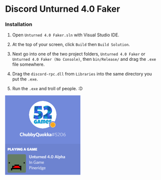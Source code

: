 # Discord Unturned 4.0 Faker

### Installation

1. Open `Unturned 4.0 Faker.sln` with Visual Studio IDE.

2. At the top of your screen, click `Build` then `Build Solution`.

3. Next go into one of the two project folders, `Unturned 4.0 Faker` or `Unturned 4.0 Faker (No Console)`, then `bin/Release/` and drag the `.exe` file somewhere.

4. Drag the `discord-rpc.dll` from `Libraries` into the same directory you put the `.exe`.

5. Run the `.exe` and troll of people. :D

![](https://raw.githubusercontent.com/ChubbyQuokka/Unturned-4.0-Faker/master/img.png)